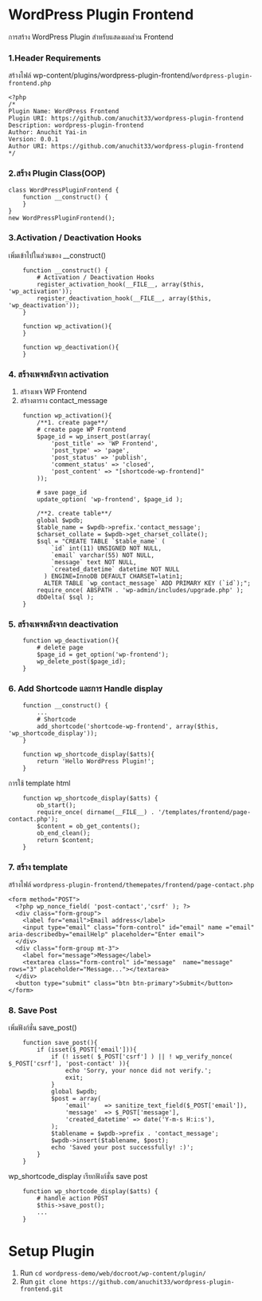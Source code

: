# WordPress Plugin Frontend
การสร้าง WordPress Plugin สำหรับแสดงผลส่วน Frontend
### 1.Header Requirements
สร้างไฟล์ wp-content/plugins/wordpress-plugin-frontend/`wordpress-plugin-frontend.php`
```
<?php 
/*
Plugin Name: WordPress Frontend
Plugin URI: https://github.com/anuchit33/wordpress-plugin-frontend
Description: wordpress-plugin-frontend
Author: Anuchit Yai-in
Version: 0.0.1
Author URI: https://github.com/anuchit33/wordpress-plugin-frontend
*/
```

### 2.สร้าง Plugin Class(OOP)
```
class WordPressPluginFrontend {
    function __construct() {
    }
}
new WordPressPluginFrontend();
```

### 3.Activation / Deactivation Hooks
เพิ่มเข้าไปในส่วนของ __construct()
```
    function __construct() {
        # Activation / Deactivation Hooks
        register_activation_hook(__FILE__, array($this, 'wp_activation'));
        register_deactivation_hook(__FILE__, array($this, 'wp_deactivation'));
    }

    function wp_activation(){
    }

    function wp_deactivation(){
    }
```

### 4. สร้างเพจหลังจาก activation
1. สร้างเพจ WP Frontend
2. สร้างตาราง contact_message
```
    function wp_activation(){
        /**1. create page**/
        # create page WP Frontend
        $page_id = wp_insert_post(array(
            'post_title' => 'WP Frontend',
            'post_type' => 'page',
            'post_status' => 'publish',
            'comment_status' => 'closed',
            'post_content' => "[shortcode-wp-frontend]"
        ));

        # save page_id
        update_option( 'wp-frontend', $page_id );

        /**2. create table**/
        global $wpdb;
        $table_name = $wpdb->prefix.'contact_message';
        $charset_collate = $wpdb->get_charset_collate();
        $sql = "CREATE TABLE `$table_name` (
            `id` int(11) UNSIGNED NOT NULL,
            `email` varchar(55) NOT NULL,
            `message` text NOT NULL,
            `created_datetime` datetime NOT NULL
          ) ENGINE=InnoDB DEFAULT CHARSET=latin1; 
          ALTER TABLE `wp_contact_message` ADD PRIMARY KEY (`id`);";
        require_once( ABSPATH . 'wp-admin/includes/upgrade.php' );
        dbDelta( $sql );
    }
```

### 5. สร้างเพจหลังจาก deactivation
```
    function wp_deactivation(){
        # delete page
        $page_id = get_option('wp-frontend');
        wp_delete_post($page_id);
    }
```

### 6. Add Shortcode และการ  Handle display
```
    function __construct() {
        ...
        # Shortcode
        add_shortcode('shortcode-wp-frontend', array($this, 'wp_shortcode_display'));
    }
    
    function wp_shortcode_display($atts){
        return 'Hello WordPress Plugin!';
    }
```
การใช้ template html
```
    function wp_shortcode_display($atts) {
        ob_start();
        require_once( dirname(__FILE__) . '/templates/frontend/page-contact.php');
        $content = ob_get_contents();
        ob_end_clean();
        return $content;
    }
```

### 7. สร้าง template
สร้างไฟล์ `wordpress-plugin-frontend/themepates/frontend/page-contact.php`
```
<form method="POST">
  <?php wp_nonce_field( 'post-contact','csrf' ); ?>
  <div class="form-group">
    <label for="email">Email address</label>
    <input type="email" class="form-control" id="email" name ="email" aria-describedby="emailHelp" placeholder="Enter email">
  </div>
  <div class="form-group mt-3">
    <label for="message">Message</label>
    <textarea class="form-control" id="message"  name="message" rows="3" placeholder="Message..."></textarea>
  </div>
  <button type="submit" class="btn btn-primary">Submit</button>
</form>
```

### 8. Save Post
เพิ่มฟังก์ชั่น save_post()
```
    function save_post(){
        if (isset($_POST['email'])){
            if (! isset( $_POST['csrf'] ) || ! wp_verify_nonce( $_POST['csrf'], 'post-contact' )){
                echo 'Sorry, your nonce did not verify.';
                exit;
            }
            global $wpdb;
            $post = array(
                'email'    => sanitize_text_field($_POST['email']),
                'message'  => $_POST['message'],
                'created_datetime' => date('Y-m-s H:i:s'),
            );
            $tablename = $wpdb->prefix . 'contact_message';
            $wpdb->insert($tablename, $post);
            echo 'Saved your post successfully! :)';
        }
    }
```
wp_shortcode_display เรียกฟังก์ชั่น save post
```
    function wp_shortcode_display($atts) {
        # handle action POST
        $this->save_post();
        ...    
    }
```


# Setup Plugin
1. Run `cd wordpress-demo/web/docroot/wp-content/plugin/`
2. Run `git clone https://github.com/anuchit33/wordpress-plugin-frontend.git` 
